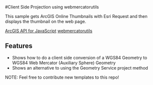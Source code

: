 #Client Side Projection using webmercatorutils

This sample gets ArcGIS Online Thumbnails with Esri Request and then displays the thumbnail on the web page.

[ArcGIS API for JavaScript](https://developers.arcgis.com/javascript/)
[webmercatorutils](https://developers.arcgis.com/javascript/jsapi/esri.geometry.webmercatorutils-amd.html)


## Features

* Shows how to do a client side conversion of a WGS84 Geometry to WGS84 Web Mercator (Auxiliary Sphere) Geometry
* Shows an alternative to using the Geometry Service project method


NOTE: Feel free to contribute new templates to this repo!
